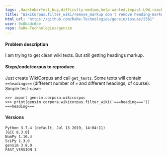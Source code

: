```yaml
---
tags: ,Hacktoberfest,bug,difficulty-medium,help-wanted,impact-LOW,reach-LOW
title: "WikiCorpus.filter_wiki/remove_markup don't remove heading-markup"
html_url: "https://github.com/RaRe-Technologies/gensim/issues/2561"
user: 0x0badc0de
repo: RaRe-Technologies/gensim
---
```


<!--
**IMPORTANT**:

- Use the [Gensim mailing list](https://groups.google.com/forum/#!forum/gensim) to ask general or usage questions. Github issues are only for bug reports.
- Check [Recipes&FAQ](https://github.com/RaRe-Technologies/gensim/wiki/Recipes-&-FAQ) first for common answers.

Github bug reports that do not include relevant information and context will be closed without an answer. Thanks!
-->

#### Problem description

I am trying to get clean wiki texts. But still getting headings markup.

#### Steps/code/corpus to reproduce

Just create WikiCorpus and call `get_texts`. Some texts will contain `==headings==` (different number of `=` and different headings, of course).
Simple test-case:
```
>>> import gensim.corpora.wikicorpus
>>> print(gensim.corpora.wikicorpus.filter_wiki('===heading==='))
===heading===
```

#### Versions

```Linux-4.9.125-linuxkit-x86_64-with-debian-10.0
Python 3.7.4 (default, Jul 13 2019, 14:04:11) 
[GCC 8.3.0]
NumPy 1.16.4
SciPy 1.3.0
gensim 3.8.0
FAST_VERSION 1
```
